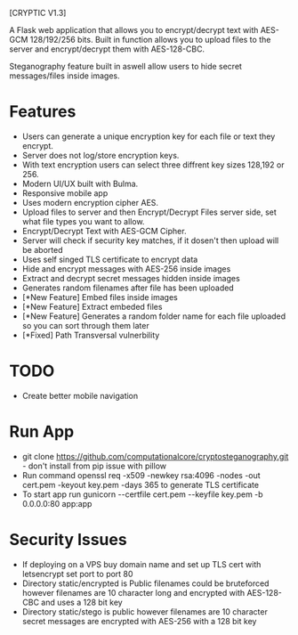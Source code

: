 
[CRYPTIC V1.3]

A Flask web application that allows you to encrypt/decrypt text with AES-GCM 128/192/256 bits.
Built in function allows you to upload files to the server and encrypt/decrypt them with AES-128-CBC.

Steganography feature built in aswell allow users to hide secret messages/files inside images.

Features
=================

- Users can generate a unique encryption key for each file or text they encrypt.
- Server does not log/store encryption keys.
- With text encryption users can select three diffrent key sizes 128,192 or 256.
- Modern UI/UX built with Bulma.
- Responsive mobile app
- Uses modern encryption cipher AES.
- Upload files to server and then Encrypt/Decrypt Files server side, set what file types you want to allow.
- Encrypt/Decrypt Text with AES-GCM Cipher.
- Server will check if security key matches, if it dosen't then upload will be aborted
- Uses self singed TLS certificate to encrypt data
- Hide and encrypt messages with AES-256 inside images
- Extract and decrypt secret messages hidden inside images 
- Generates random filenames after file has been uploaded
- [*New Feature] Embed files inside images
- [*New Feature] Extract embeded files
- [*New Feature] Generates a random folder name for each file uploaded so you can sort through them later
- [*Fixed] Path Transversal vulnerbility

TODO
========
- Create better mobile navigation

Run App
=========
- git clone https://github.com/computationalcore/cryptosteganography.git - don't install from pip issue with pillow
- Run command openssl req -x509 -newkey rsa:4096 -nodes -out cert.pem -keyout key.pem -days 365 to generate TLS certificate
- To start app run gunicorn --certfile cert.pem --keyfile key.pem -b 0.0.0.0:80 app:app


Security Issues
=================
- If deploying on a VPS buy domain name and set up TLS cert with letsencrypt set port to port 80
- Directory static/encrypted is Public filenames could be bruteforced however filenames are 10 character long and encrypted with AES-128-CBC and uses a 128 bit key
- Directory static/stego is public however filenames are 10 character secret messages are encrypted with AES-256 with a 128 bit key 
